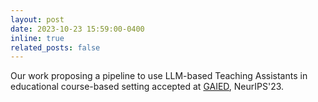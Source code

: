 ```yaml
---
layout: post
date: 2023-10-23 15:59:00-0400
inline: true
related_posts: false
---
```


Our work proposing a pipeline to use LLM-based Teaching Assistants in educational course-based setting accepted at [GAIED](https://gaied.org/neurips2023/), NeurIPS'23.